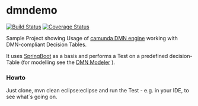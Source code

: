 # dmndemo
[![Build Status](https://travis-ci.org/jonashackt/dmndemo.svg?branch=master)](https://travis-ci.org/jonashackt/dmndemo)
[![Coverage Status](https://coveralls.io/repos/jonashackt/dmndemo/badge.svg)](https://coveralls.io/r/jonashackt/dmndemo)

Sample Project showing Usage of [camunda DMN engine] working with DMN-compliant Decision Tables.

It uses [SpringBoot](http://projects.spring.io/spring-boot/) as a basis and performs a Test on a predefined decision-Table (for modelling see the [DMN Modeler](https://camunda.org/dmn/tool/) ).

### Howto

Just clone, mvn clean eclipse:eclipse and run the Test - e.g. in your IDE, to see what´s going on.

[camunda DMN engine]:https://github.com/camunda/camunda-engine-dmn